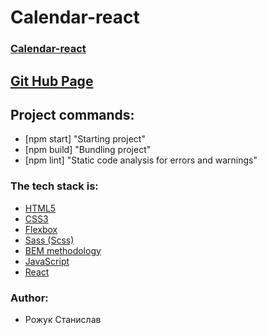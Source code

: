# Calendar-react

### [Calendar-react](https://github.com/Rmorhub/Calendar-react)

## [Git Hub Page](https://github.com/Rmorhub)

## Project commands:

- [npm start] "Starting project"
- [npm build] "Bundling project"
- [npm lint] "Static code analysis for errors and warnings"


### The tech stack is:

- [HTML5](http://htmlbook.ru/html)
- [CSS3](https://developer.mozilla.org/ru/docs/Web/CSS)
- [Flexbox](https://css-tricks.com/snippets/css/a-guide-to-flexbox/)
- [Sass (Scss)](https://sass-lang.com/)
- [BEM methodology](https://en.bem.info/methodology/)
- [JavaScript](https://en.wikipedia.org/wiki/JavaScript)
- [React](https://en.reactjs.org/)

### Author:
- Рожук Станислав